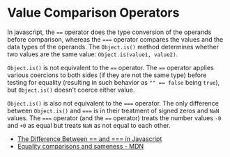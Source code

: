 # Value Comparison Operators

In javascript, the `==` operator does the type conversion of the operands before comparison, whereas the `===` operator compares the values and the data types of the operands. The `Object.is()` method determines whether two values are the same value: `Object.is(value1, value2)`.

`Object.is()` is not equivalent to the `==` operator. The `==` operator applies various coercions to both sides (if they are not the same type) before testing for equality (resulting in such behavior as `"" == false` being `true`), but `Object.is()` doesn't coerce either value.

`Object.is()` is also not equivalent to the `===` operator. The only difference between `Object.is()` and `===` is in their treatment of signed zeros and `NaN` values. The `===` operator (and the `==` operator) treats the number values `-0` and `+0` as equal but treats `NaN` as not equal to each other.

- [The Difference Between == and === in Javascript](https://www.scaler.com/topics/javascript/difference-between-double-equals-and-triple-equals-in-javascript/)
- [Equality comparisons and sameness - MDN](https://developer.mozilla.org/en-US/docs/Web/JavaScript/Equality_comparisons_and_sameness#same-value_equality_using_object.is)
